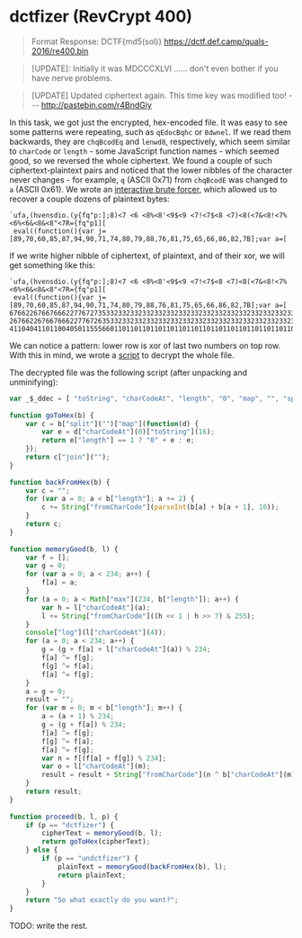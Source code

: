 # dctfizer (RevCrypt 400)

> Format Response: DCTF{md5(sol)} https://dctf.def.camp/quals-2016/re400.bin 

> [UPDATE]: Initially it was MDCCCXLVI ...... don't even bother if you have nerve problems. 

> [UPDATE] Updated ciphertext again. This time key was modified too! --- http://pastebin.com/r4BndGiy

In this task, we got just the encrypted, hex-encoded file. It was easy to see some patterns were repeating, such as
`qEdocBqhc` or `8dwnel`. If we read them backwards, they are `chqBcodEq` and `lenwd8`, respectively, which seem similar
to `charCode` or `length` - some JavaScript function names - which seemed good, so we reversed the whole ciphertext. 
We found a couple of such ciphertext-plaintext pairs and noticed
that the lower nibbles of the character never changes - for example, `q` (ASCII 0x71) from `chqBcodE` was changed to `a`
(ASCII 0x61). We wrote an [interactive brute forcer](interactive.py), which allowed us to recover a couple
dozens of plaintext bytes:
```
`ufa,(hvensdio.(y{fq"p:];8)<7 <6 <8%<8'<9$<9 <7!<7$<8 <7)<8(<7&<8!<7%<6%<6&<8&<8"<7R={fq"p1][
 eval((function(){var j=[89,70,60,85,87,94,90,71,74,80,79,88,76,81,75,65,66,86,82,7B];var a=[
```
If we write higher nibble of ciphertext, of plaintext, and of their xor, we will get something like this:
```
`ufa,(hvensdio.(y{fq"p:];8)<7 <6 <8%<8'<9$<9 <7!<7$<8 <7)<8(<7&<8!<7%<6%<6&<8&<8"<7R={fq"p1][
 eval((function(){var j=[89,70,60,85,87,94,90,71,74,80,79,88,76,81,75,65,66,86,82,7B];var a=[
676622676676662277672735332332332332332332332332332332332332332332332332332332332335376727355
267662267667666227767263533233233233233233233233233233233233233233233233233233233234537672635
411040411011004050115556601101101101101101101101101101101101101101101101101101101101641155560
```
We can notice a pattern: lower row is xor of last two numbers on top row. With this in mind, we wrote a [script](solve.py)
to decrypt the whole file.

The decrypted file was the following script (after unpacking and unminifying):
```javascript
var _$_ddec = [ "toString", "charCodeAt", "length", "0", "map", "", "split", "join", "fromCharCode", "max", "log", "dctfizer", "undctfizer", "So what exactly do you want?" ];
 
function goToHex(b) {
    var c = b["split"]("")["map"](function(d) {
        var e = d["charCodeAt"](0)["toString"](16);
        return e["length"] == 1 ? "0" + e : e;
    });
    return c["join"]("");
}
 
function backFromHex(b) {
    var c = "";
    for (var a = 0; a < b["length"]; a += 2) {
        c += String["fromCharCode"](parseInt(b[a] + b[a + 1], 16));
    }
    return c;
}
 
function memoryGood(b, l) {
    var f = [];
    var g = 0;
    for (var a = 0; a < 234; a++) {
        f[a] = a;
    }
    for (a = 0; a < Math["max"](234, b["length"]); a++) {
        var h = l["charCodeAt"](a);
        l += String["fromCharCode"]((h << 1 | h >> 7) & 255);
    }
    console["log"](l["charCodeAt"](4));
    for (a = 0; a < 234; a++) {
        g = (g + f[a] + l["charCodeAt"](a)) % 234;
        f[a] ^= f[g];
        f[g] ^= f[a];
        f[a] ^= f[g];
    }
    a = g = 0;
    result = "";
    for (var m = 0; m < b["length"]; m++) {
        a = (a + 1) % 234;
        g = (g + f[a]) % 234;
        f[a] ^= f[g];
        f[g] ^= f[a];
        f[a] ^= f[g];
        var n = f[(f[a] + f[g]) % 234];
        var o = l["charCodeAt"](m);
        result = result + String["fromCharCode"](n ^ b["charCodeAt"](m) ^ o);
    }
    return result;
}
 
function proceed(b, l, p) {
    if (p == "dctfizer") {
        cipherText = memoryGood(b, l);
        return goToHex(cipherText);
    } else {
        if (p == "undctfizer") {
            plainText = memoryGood(backFromHex(b), l);
            return plainText;
        }
    }
    return "So what exactly do you want?";
}
```

TODO: write the rest.
